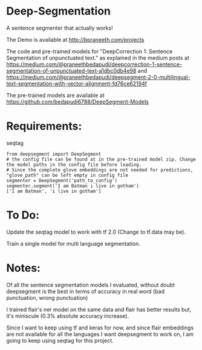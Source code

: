 # Deep-Segmentation
A sentence segmenter that actually works!

The Demo is available at http://bpraneeth.com/projects

The code and pre-trained models for "DeepCorrection 1: Sentence Segmentation of unpunctuated text." as explained in the medium posts at https://medium.com/@praneethbedapudi/deepcorrection-1-sentence-segmentation-of-unpunctuated-text-a1dbc0db4e98 and
https://medium.com/@praneethbedapudi/deepsegment-2-0-multilingual-text-segmentation-with-vector-alignment-fd76ce62194f


The pre-trained models are available at https://github.com/bedapudi6788/DeepSegment-Models


# Requirements:
seqtag

```
from deepsegment import DeepSegment
# the config file can be found at in the pre-trained model zip. Change the model paths in the config file before loading. 
# Since the complete glove embeddings are not needed for predictions, "glove_path" can be left empty in config file
segmenter = DeepSegment('path_to_config')
segmenter.segment('I am Batman i live in gotham')
['I am Batman', 'i live in gotham']
```

# To Do:
Update the seqtag model to work with tf 2.0 (Change to tf.data may be).

Train a single model for multi language segmentation.

# Notes:
Of all the sentence segmentation models I evaluated, without doubt deepsegment is the best in terms of accuracy in real word (bad punctuation, wrong punctuation)

I trained flair's ner model on the same data and flair has better results but, it's miniscule (0.3% absolute accuracy increase).

Since I want to keep using tf and keras for now, and since flair embeddings are not available for all the languages I want deepsegment to work on, I am going to keep using seqtag for this project.
